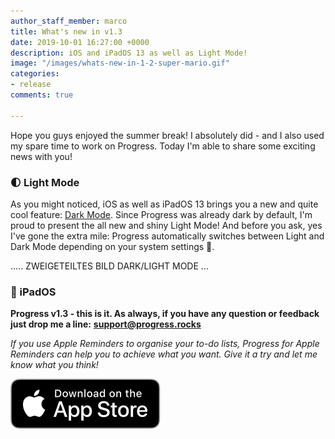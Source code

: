 ```yaml
---
author_staff_member: marco
title: What's new in v1.3
date: 2019-10-01 16:27:00 +0000
description: iOS and iPadOS 13 as well as Light Mode!
image: "/images/whats-new-in-1-2-super-mario.gif"
categories:
- release
comments: true

---
```

Hope you guys enjoyed the summer break! I absolutely did - and I also used my spare time to work on Progress. Today I'm able to share some exciting news with you!

### 🌓 Light Mode

As you might noticed, iOS as well as iPadOS 13 brings you a new and quite cool feature: [Dark Mode](https://www.macrumors.com/how-to/enable-dark-mode-in-ios-13/). Since Progress was already dark by default, I'm proud to present the all new and shiny Light Mode! And before you ask, yes I've gone the extra mile: Progress automatically switches between Light and Dark Mode depending on your system settings 🥳.

..... ZWEIGETEILTES BILD DARK/LIGHT MODE ...

### 📱 iPadOS

**Progress v1.3 - this is it. As always, if you have any question or feedback just drop me a line:** [**support@progress.rocks**](mailto:support@progress.rocks)

_If you use Apple Reminders to organise your to-do lists, Progress for Apple Reminders can help you to achieve what you want. Give it a try and let me know what you think!_

<p>
<a href="https://itunes.apple.com/us/app/progress-for-apple-reminders/id1450818073?mt=8&ign-mpt=uo%3D2" target="_blank" class="appstore">
<img src="/images/App_Store_Badge.svg" alt="Download on the App Store" />
</a>
</p>